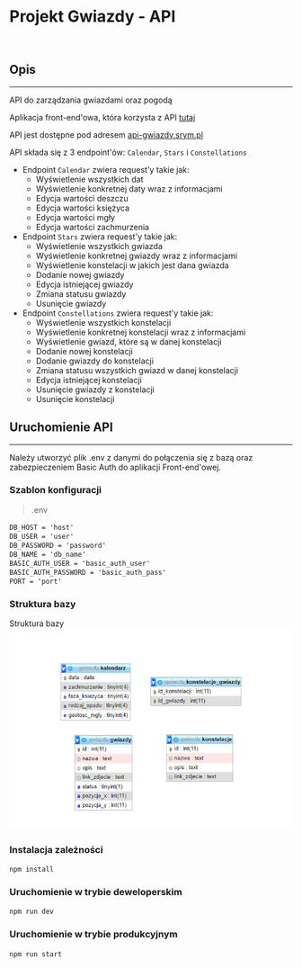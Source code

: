 # Projekt Gwiazdy - API

<br>

## Opis
---
API do zarządzania gwiazdami oraz pogodą

Aplikacja front-end'owa, która korzysta z API [tutaj](https://github.com/kaholk/projekt_gwiazdy)

API jest dostępne pod adresem [api-gwiazdy.srym.pl](https://api-gwiazdy.srym.pl/)

API składa się z 3 endpoint'ów: `Calendar`, `Stars` i `Constellations`
- Endpoint `Calendar` zwiera request'y takie jak: 
    - Wyświetlenie wszystkich dat
    - Wyświetlenie konkretnej daty wraz z informacjami
    - Edycja wartości deszczu
    - Edycja wartości księżyca
    - Edycja wartości mgły
    - Edycja wartości zachmurzenia
- Endpoint `Stars` zwiera request'y takie jak: 
    - Wyświetlenie wszystkich gwiazda
    - Wyświetlenie konkretnej gwiazdy wraz z informacjami
    - Wyświetlenie konstelacji w jakich jest dana gwiazda
    - Dodanie nowej gwiazdy
    - Edycja istniejącej gwiazdy
    - Zmiana statusu gwiazdy
    - Usunięcie gwiazdy
- Endpoint `Constellations` zwiera request'y takie jak: 
    - Wyświetlenie wszystkich konstelacji
    - Wyświetlenie konkretnej konstelacji wraz z informacjami
    - Wyświetlenie gwiazd, które są w danej konstelacji
    - Dodanie nowej konstelacji
    - Dodanie gwiazdy do konstelacji
    - Zmiana statusu wszystkich gwiazd w danej konstelacji
    - Edycja istniejącej konstelacji
    - Usunięcie gwiazdy z konstelacji
    - Usunięcie konstelacji
## Uruchomienie API
---
Należy utworzyć plik .env z danymi do połączenia się z bazą oraz zabezpieczeniem Basic Auth do aplikacji Front-end'owej.

### Szablon konfiguracji
> .env
```
DB_HOST = 'host'
DB_USER = 'user'
DB_PASSWORD = 'password'
DB_NAME = 'db_name'
BASIC_AUTH_USER = 'basic_auth_user'
BASIC_AUTH_PASSWORD = 'basic_auth_pass'
PORT = 'port'
```
### Struktura bazy
Struktura bazy ![Struktura](/struktura.png)
### Instalacja zależności
```
npm install
```
### Uruchomienie w trybie deweloperskim
```
npm run dev
```
### Uruchomienie w trybie produkcyjnym
```
npm run start
```

<br>